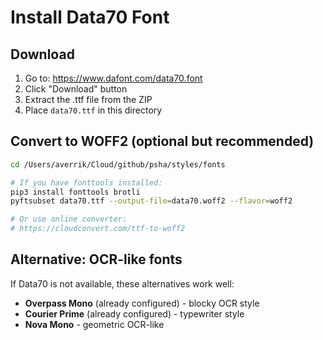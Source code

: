 # Install Data70 Font

## Download

1. Go to: https://www.dafont.com/data70.font
2. Click "Download" button
3. Extract the .ttf file from the ZIP
4. Place `data70.ttf` in this directory

## Convert to WOFF2 (optional but recommended)

```bash
cd /Users/averrik/Cloud/github/psha/styles/fonts

# If you have fonttools installed:
pip3 install fonttools brotli
pyftsubset data70.ttf --output-file=data70.woff2 --flavor=woff2

# Or use online converter:
# https://cloudconvert.com/ttf-to-woff2
```

## Alternative: OCR-like fonts

If Data70 is not available, these alternatives work well:
- **Overpass Mono** (already configured) - blocky OCR style
- **Courier Prime** (already configured) - typewriter style
- **Nova Mono** - geometric OCR-like
